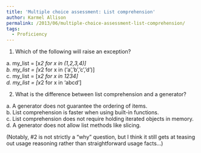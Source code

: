 ```yaml
---
title: 'Multiple choice assessment: List comprehension'
author: Karmel Allison
permalink: /2013/06/multiple-choice-assessment-list-comprehension/
tags:
  - Proficiency
---
```

1. Which of the following will raise an exception?

a. my_list = [x*2 for x in (1,2,3,4)]  
b. my_list = [x*2 for x in (&#8216;a&#8217;,&#8217;b&#8217;,&#8217;c&#8217;,&#8217;d&#8217;)]  
c. my_list = [x*2 for x in 1234]  
d. my_list = [x*2 for x in &#8216;abcd&#8217;]

2. What is the difference between list comprehension and a generator?

a. A generator does not guarantee the ordering of items.  
b. List comprehension is faster when using built-in functions.  
c. List comprehension does not require holding iterated objects in memory.  
d. A generator does not allow list methods like slicing.

(Notably, #2 is not strictly a &#8220;why&#8221; question, but I think it still gets at teasing out usage reasoning rather than straightforward usage facts&#8230;)
